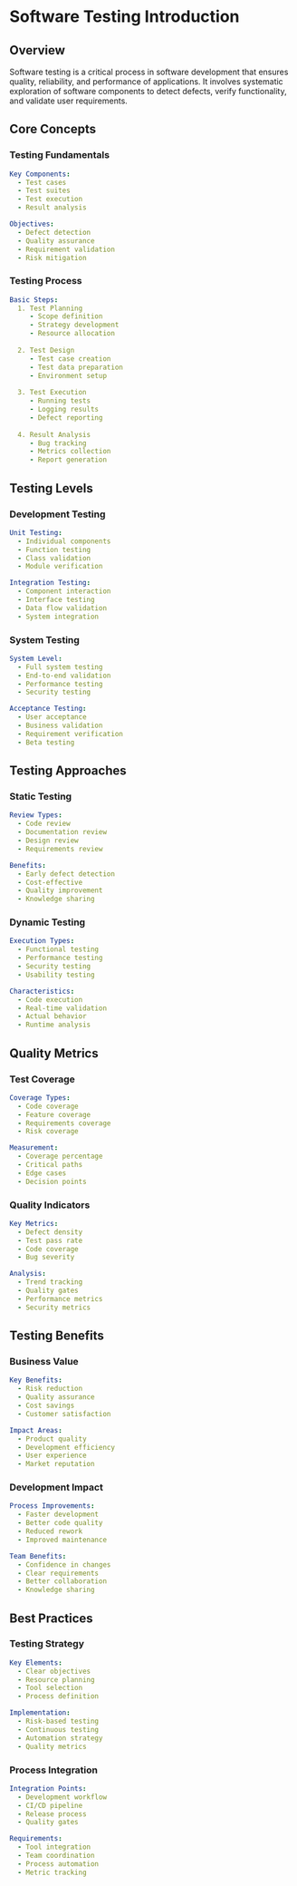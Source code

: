 # Software Testing Introduction

## Overview
Software testing is a critical process in software development that ensures quality, reliability, and performance of applications. It involves systematic exploration of software components to detect defects, verify functionality, and validate user requirements.

## Core Concepts

### Testing Fundamentals
```yaml
Key Components:
  - Test cases
  - Test suites
  - Test execution
  - Result analysis

Objectives:
  - Defect detection
  - Quality assurance
  - Requirement validation
  - Risk mitigation
```

### Testing Process
```yaml
Basic Steps:
  1. Test Planning
     - Scope definition
     - Strategy development
     - Resource allocation
     
  2. Test Design
     - Test case creation
     - Test data preparation
     - Environment setup
     
  3. Test Execution
     - Running tests
     - Logging results
     - Defect reporting
     
  4. Result Analysis
     - Bug tracking
     - Metrics collection
     - Report generation
```

## Testing Levels

### Development Testing
```yaml
Unit Testing:
  - Individual components
  - Function testing
  - Class validation
  - Module verification

Integration Testing:
  - Component interaction
  - Interface testing
  - Data flow validation
  - System integration
```

### System Testing
```yaml
System Level:
  - Full system testing
  - End-to-end validation
  - Performance testing
  - Security testing

Acceptance Testing:
  - User acceptance
  - Business validation
  - Requirement verification
  - Beta testing
```

## Testing Approaches

### Static Testing
```yaml
Review Types:
  - Code review
  - Documentation review
  - Design review
  - Requirements review

Benefits:
  - Early defect detection
  - Cost-effective
  - Quality improvement
  - Knowledge sharing
```

### Dynamic Testing
```yaml
Execution Types:
  - Functional testing
  - Performance testing
  - Security testing
  - Usability testing

Characteristics:
  - Code execution
  - Real-time validation
  - Actual behavior
  - Runtime analysis
```

## Quality Metrics

### Test Coverage
```yaml
Coverage Types:
  - Code coverage
  - Feature coverage
  - Requirements coverage
  - Risk coverage

Measurement:
  - Coverage percentage
  - Critical paths
  - Edge cases
  - Decision points
```

### Quality Indicators
```yaml
Key Metrics:
  - Defect density
  - Test pass rate
  - Code coverage
  - Bug severity

Analysis:
  - Trend tracking
  - Quality gates
  - Performance metrics
  - Security metrics
```

## Testing Benefits

### Business Value
```yaml
Key Benefits:
  - Risk reduction
  - Quality assurance
  - Cost savings
  - Customer satisfaction

Impact Areas:
  - Product quality
  - Development efficiency
  - User experience
  - Market reputation
```

### Development Impact
```yaml
Process Improvements:
  - Faster development
  - Better code quality
  - Reduced rework
  - Improved maintenance

Team Benefits:
  - Confidence in changes
  - Clear requirements
  - Better collaboration
  - Knowledge sharing
```

## Best Practices

### Testing Strategy
```yaml
Key Elements:
  - Clear objectives
  - Resource planning
  - Tool selection
  - Process definition

Implementation:
  - Risk-based testing
  - Continuous testing
  - Automation strategy
  - Quality metrics
```

### Process Integration
```yaml
Integration Points:
  - Development workflow
  - CI/CD pipeline
  - Release process
  - Quality gates

Requirements:
  - Tool integration
  - Team coordination
  - Process automation
  - Metric tracking
```
